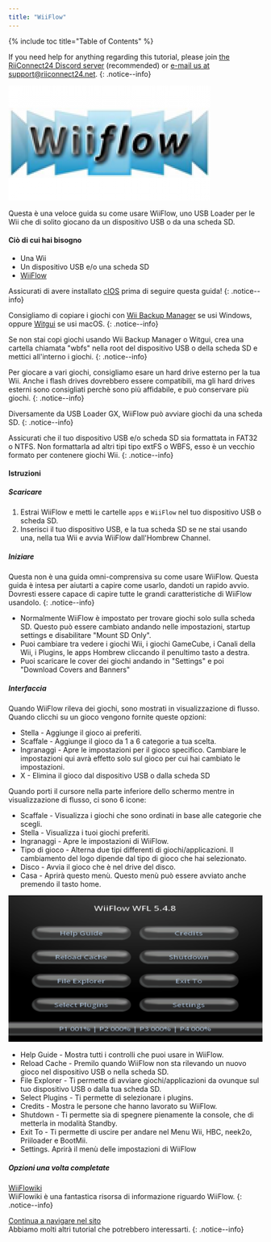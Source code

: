```yaml
---
title: "WiiFlow"
---
```


{% include toc title="Table of Contents" %}

If you need help for anything regarding this tutorial, please join [the RiiConnect24 Discord server](https://discord.gg/rc24) (recommended) or [e-mail us at support@riiconnect24.net](mailto:support@riiconnect24.net).
{: .notice--info}

![WiiFlow](/images/wiiflowlogo.png)

Questa è una veloce guida su come usare WiiFlow, uno USB Loader per le Wii che di solito giocano da un dispositivo USB o da una scheda SD.

#### Ciò di cui hai bisogno

* Una Wii
* Un dispositivo USB e/o una scheda SD
* [WiiFlow](https://github.com/Fledge68/WiiFlow_Lite/releases)

Assicurati di avere installato [cIOS](/cios) prima di seguire questa guida!
{: .notice--info}

Consigliamo di copiare i giochi con [Wii Backup Manager](/wiibackupmanager) se usi Windows, oppure [Witgui](https://desairem.com/wordpress/category/witgui-download/) se usi macOS.
{: .notice--info}

Se non stai copi giochi usando Wii Backup Manager o Witgui, crea una cartella chiamata "wbfs" nella root del dispositivo USB o della scheda SD e mettici all'interno i giochi.
{: .notice--info}

Per giocare a vari giochi, consigliamo esare un hard drive esterno per la tua Wii. Anche i flash drives dovrebbero essere compatibili, ma gli hard drives esterni sono consigliati perchè sono più affidabile, e può conservare più giochi.
{: .notice--info}

Diversamente da USB Loader GX, WiiFlow può avviare giochi da una scheda SD.
{: .notice--info}

Assicurati che il tuo dispositivo USB e/o scheda SD sia formattata in FAT32 o NTFS. Non formattarla ad altri tipi tipo extFS o WBFS, esso è un vecchio formato per contenere giochi Wii.
{: .notice--info}

#### Istruzioni

##### Scaricare

1. Estrai WiiFlow e metti le cartelle `apps` e `WiiFlow` nel tuo dispositivo USB o scheda SD.
2. Inserisci il tuo dispositivo USB, e la tua scheda SD se ne stai usando una, nella tua Wii e avvia WiiFlow dall'Hombrew Channel.

##### Iniziare

Questa non è una guida omni-comprensiva su come usare WiiFlow. Questa guida è intesa per aiutarti a capire come usarlo, dandoti un rapido avvio. Dovresti essere capace di capire tutte le grandi caratteristiche di WiiFlow usandolo.
{: .notice--info}

* Normalmente WiiFlow è impostato per trovare giochi solo sulla scheda SD. Questo può essere cambiato andando nelle impostazioni, startup settings e disabilitare "Mount SD Only".
* Puoi cambiare tra vedere i giochi Wii, i giochi GameCube, i Canali della Wii, i Plugins, le apps Hombrew cliccando il penultimo tasto a destra.
* Puoi scaricare le cover dei giochi andando in "Settings" e poi "Download Covers and Banners"

##### Interfaccia

Quando WiiFlow rileva dei giochi, sono mostrati in visualizzazione di flusso. Quando clicchi su un gioco vengono fornite queste opzioni:

* Stella - Aggiunge il gioco ai preferiti.
* Scaffale - Aggiunge il gioco da 1 a 6 categorie a tua scelta.
* Ingranaggi - Apre le impostazioni per il gioco specifico. Cambiare le impostazioni qui avrà effetto solo sul gioco per cui hai cambiato le impostazioni.
* X - Elimina il gioco dal dispositivo USB o dalla scheda SD

Quando porti il cursore nella parte inferiore dello schermo mentre in visualizzazione di flusso, ci sono 6 icone:

* Scaffale - Visualizza i giochi che sono ordinati in base alle categorie che scegli.
* Stella - Visualizza i tuoi giochi preferiti.
* Ingranaggi - Apre le impostazioni di WiiFlow.
* Tipo di gioco - Alterna due tipi differenti di giochi/applicazioni. Il cambiamento del logo dipende dal tipo di gioco che hai selezionato.
* Disco - Avvia il gioco che è nel drive del disco.
* Casa - Aprirà questo menù. Questo menù può essere avviato anche premendo il tasto home.

![WF_menu](images/WFmenu.png)

* Help Guide - Mostra tutti i controlli che puoi usare in WiiFlow.
* Reload Cache - Premilo quando WiiFlow non sta rilevando un nuovo gioco nel dispositivo USB o nella scheda SD.
* File Explorer - Ti permette di avviare giochi/applicazioni da ovunque sul tuo dispositivo USB o dalla tua scheda SD.
* Select Plugins - Ti permette di selezionare i plugins.
* Credits - Mostra le persone che hanno lavorato su WiiFlow.
* Shutdown - Ti permette sia di spegnere pienamente la console, che di metterla in modalità Standby.
* Exit To - Ti permette di uscire per andare nel Menu Wii, HBC, neek2o, Priiloader e BootMii.
* Settings. Aprirà il menù delle impostazioni di WiiFlow

##### Opzioni una volta completate

[WiiFlowiki](https://sites.google.com/site/WiiFlowiki4/)<br> WiiFlowiki è una fantastica risorsa di informazione riguardo WiiFlow.
{: .notice--info}

[Continua a navigare nel sito](site-navigation)<br> Abbiamo molti altri tutorial che potrebbero interessarti.
{: .notice--info}
